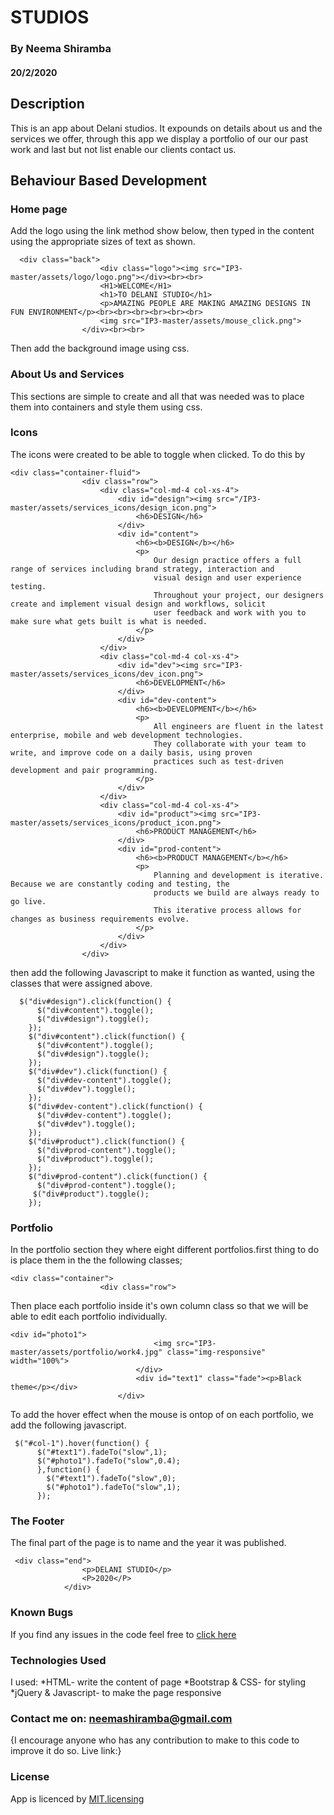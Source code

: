 # STUDIOS
### By Neema Shiramba
#### 20/2/2020

## Description
This is an app about Delani studios. It expounds on details about us and the services we offer, through this app we display a portfolio of our our past work and last but not list enable our clients contact us. 

## Behaviour Based Development
### Home page
 Add the logo using the link method show below, then typed in the content using the appropriate sizes of text as shown.

```
  <div class="back">
                    <div class="logo"><img src="IP3-master/assets/logo/logo.png"></div><br><br>
                    <H1>WELCOME</H1>
                    <h1>TO DELANI STUDIO</h1>
                    <p>AMAZING PEOPLE ARE MAKING AMAZING DESIGNS IN FUN ENVIRONMENT</p><br><br><br><br><br><br>
                    <img src="IP3-master/assets/mouse_click.png">
                </div><br><br>
```
Then add the background image using css.

### About Us and Services
This sections are simple to create and all that was needed was to place them into containers and style them using css.

### Icons
The icons were created to be able to toggle when clicked. To do this by 

```
<div class="container-fluid">
                <div class="row">
                    <div class="col-md-4 col-xs-4">
                        <div id="design"><img src="/IP3-master/assets/services_icons/design_icon.png">
                            <h6>DESIGN</h6>
                        </div>
                        <div id="content">
                            <h6><b>DESIGN</b></h6>
                            <p>
                                Our design practice offers a full range of services including brand strategy, interaction and
                                visual design and user experience testing.
                                Throughout your project, our designers create and implement visual design and workflows, solicit
                                user feedback and work with you to make sure what gets built is what is needed.
                            </p>
                        </div>
                    </div>
                    <div class="col-md-4 col-xs-4">
                        <div id="dev"><img src="IP3-master/assets/services_icons/dev_icon.png">
                            <h6>DEVELOPMENT</h6>
                        </div>
                        <div id="dev-content">
                            <h6><b>DEVELOPMENT</b></h6>
                            <p>
                                All engineers are fluent in the latest enterprise, mobile and web development technologies.
                                They collaborate with your team to write, and improve code on a daily basis, using proven
                                practices such as test-driven development and pair programming.
                            </p>
                        </div>
                    </div>
                    <div class="col-md-4 col-xs-4">
                        <div id="product"><img src="IP3-master/assets/services_icons/product_icon.png">
                            <h6>PRODUCT MANAGEMENT</h6>
                        </div>
                        <div id="prod-content">
                            <h6><b>PRODUCT MANAGEMENT</b></h6>
                            <p>
                                Planning and development is iterative. Because we are constantly coding and testing, the
                                products we build are always ready to go live.
                                This iterative process allows for changes as business requirements evolve.
                            </p>
                        </div>
                    </div>
                </div>
```
then add the following Javascript to make it function as wanted, using the classes that were assigned above.

```
  $("div#design").click(function() {
      $("div#content").toggle();
      $("div#design").toggle();
    });
    $("div#content").click(function() {
      $("div#content").toggle();
      $("div#design").toggle();
    });
    $("div#dev").click(function() {
      $("div#dev-content").toggle();
      $("div#dev").toggle();
    });
    $("div#dev-content").click(function() {
      $("div#dev-content").toggle();
      $("div#dev").toggle();
    });
    $("div#product").click(function() {
      $("div#prod-content").toggle();
      $("div#product").toggle();
    });
    $("div#prod-content").click(function() {
      $("div#prod-content").toggle();
     $("div#product").toggle();
    });
```

### Portfolio
In the portfolio section they where eight different portfolios.first thing to do is place them in the the following classes;
```
<div class="container">
                    <div class="row">
```
Then place each portfolio inside it's own column class so that we will be able to edit each portfolio individually.

```
<div id="photo1">
                                <img src="IP3-master/assets/portfolio/work4.jpg" class="img-responsive" width="100%">
                            </div>
                            <div id="text1" class="fade"><p>Black theme</p></div>
                        </div>
```
To add the hover effect when the mouse is ontop of on each portfolio, we add the following javascript.

```
 $("#col-1").hover(function() {
      $("#text1").fadeTo("slow",1);
      $("#photo1").fadeTo("slow",0.4);
      },function() {
        $("#text1").fadeTo("slow",0);
        $("#photo1").fadeTo("slow",1);
      });
```

### The Footer
The final part of the page is to name and the year it was published. 
```
 <div class="end">
                <p>DELANI STUDIO</p>
                <P>2020</P>
            </div>
```
### Known Bugs
If you find any issues in the code feel free to [click here](https://neema-bmb.github.io/Delani/)

### Technologies Used
I used:
*HTML- write the content of page
*Bootstrap & CSS- for styling
*jQuery & Javascript- to make the page responsive

### Contact me on: neemashiramba@gmail.com
{I encourage anyone who has any contribution to make to this code to improve it do so. 
Live link:}


### License
App is licenced by [MIT.licensing](LICENCE.txt)
